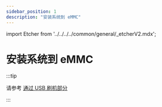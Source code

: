 ```yaml
---
sidebar_position: 1
description: "安装系统到 eMMC"
---
```


import Etcher from '../../../../common/general/\_etcherV2.mdx';

# 安装系统到 eMMC

:::tip

请参考 <a href="../../low-level-dev/maskrom">通过 USB 刷机部分</a>

:::
